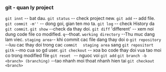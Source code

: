 ### git - quan ly project
`git innt` -- bat dau.
`git status` -- check project new.
`git add` -- add file.
`git commit -m''` -- dong goi, gian ten mo ta.
`git log` -- check History da `git commit`.
`git show` --check da thay doi.
`git diff` 'different' -- xem noi dung code file co modifled. 
`q`--thoat.
`working directory` --Thu muc dang lam viec.
`staging area`-- khi commit cac file dang thay doi o
`git repository` --luu cac thay doi trong cac `commit  ` `staging area` sang `git repositort`
`gitk` --mo cua so gd user.
`git checkout` -- xoa bo  code thay doi vua tao moi co trong modifled  file
`git reset ` -- nguoc voi  `git add`
`git branch -b <branch> (branching)` --tao nhanh moi thoat nhanh hien tai
`git checkout <branch>`
